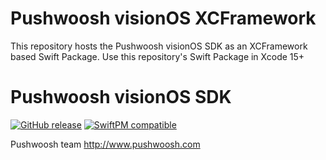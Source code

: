 # Pushwoosh visionOS XCFramework

This repository hosts the Pushwoosh visionOS SDK as an XCFramework based Swift Package. Use this repository's Swift Package in Xcode 15+

# Pushwoosh visionOS SDK

[![GitHub release](https://img.shields.io/github/release/Pushwoosh/PushwooshVision-XCFramework.svg?style=flat-square)](https://github.com/Pushwoosh/PushwooshVision-XCFramework/releases) 
[![SwiftPM compatible](https://img.shields.io/badge/SwiftPM-compatible-4BC51D.svg?style=flat)](https://swift.org/package-manager/)

Pushwoosh team http://www.pushwoosh.com
